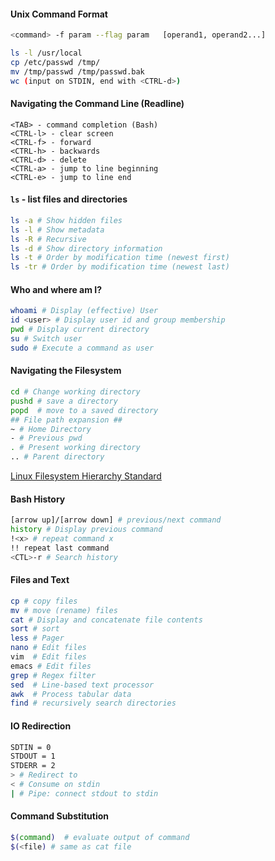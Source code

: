 #### Unix Command Format

```bash
<command> -f param --flag param   [operand1, operand2...]

ls -l /usr/local
cp /etc/passwd /tmp/
mv /tmp/passwd /tmp/passwd.bak
wc (input on STDIN, end with <CTRL-d>)
```


#### Navigating the Command Line (Readline)

```
<TAB> - command completion (Bash)
<CTRL-l> - clear screen
<CTRL-f> - forward
<CTRL-h> - backwards
<CTRL-d> - delete
<CTRL-a> - jump to line beginning
<CTRL-e> - jump to line end
```


#### `ls` - list files and directories

```bash
ls -a # Show hidden files
ls -l # Show metadata
ls -R # Recursive
ls -d # Show directory information
ls -t # Order by modification time (newest first)
ls -tr # Order by modification time (newest last)
```


#### Who and where am I?

```bash
whoami # Display (effective) User
id <user> # Display user id and group membership
pwd # Display current directory
su # Switch user
sudo # Execute a command as user
```


#### Navigating the Filesystem

```bash
cd # Change working directory
pushd # save a directory
popd  # move to a saved directory
## File path expansion ##
~ # Home Directory
- # Previous pwd
. # Present working directory
.. # Parent directory
```

[Linux Filesystem Hierarchy Standard](https://de.wikipedia.org/wiki/Filesystem_Hierarchy_Standard)


#### Bash History

```bash
[arrow up]/[arrow down] # previous/next command
history # Display previous command
!<x> # repeat command x
!! repeat last command
<CTL>-r # Search history
```


#### Files and Text
```bash
cp # copy files
mv # move (rename) files
cat # Display and concatenate file contents
sort # sort
less # Pager
nano # Edit files
vim  # Edit files
emacs # Edit files
grep # Regex filter
sed  # Line-based text processor
awk  # Process tabular data
find # recursively search directories
```

#### IO Redirection
```bash
SDTIN = 0
STDOUT = 1
STDERR = 2
> # Redirect to 
< # Consume on stdin
| # Pipe: connect stdout to stdin
```

#### Command Substitution
```bash
$(command)  # evaluate output of command
$(<file) # same as cat file
```


